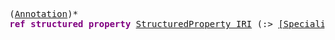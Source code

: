 <pre class="highlight highlight-html">
(<a href="#Annotation-Syntax">Annotation</a>)*
<span style="font-weight:bold;color:purple">ref structured property</span> <a href="#StructuredProperty-Syntax">StructuredProperty_IRI</a> (:> <a href="#SpecializationAxiom-Syntax">[SpecializationAxiom]</a> (, <a href="#SpecializationAxiom-Syntax">[SpecializationAxiom]</a>)*)?
</pre>
